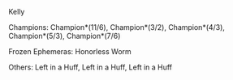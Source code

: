 Kelly

Champions: Champion*(11/6), Champion*(3/2), Champion*(4/3), Champion*(5/3), Champion*(7/6)

Frozen Ephemeras: Honorless Worm

Others: Left in a Huff, Left in a Huff, Left in a Huff


